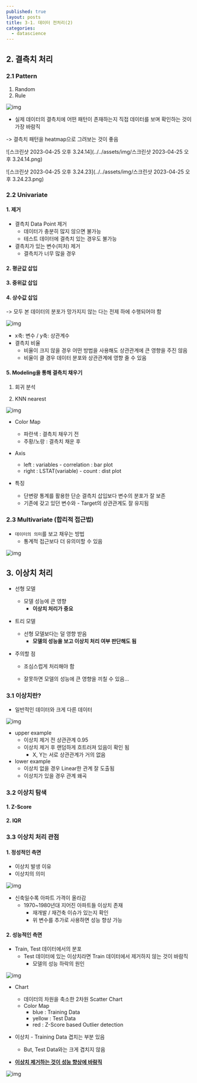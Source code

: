 ```yaml
---
published: true
layout: posts
title: 3-1. 데이터 전처리(2)
categories: 
  - datascience
---
```




## 2. 결측치 처리



### 2.1 Pattern



1. Random
2. Rule

![img](https://cphinf.pstatic.net/mooc/20220529_111/1653818130039URNuB_PNG/mceclip1.png)



- 실제 데이터의 결측치에 어떤 패턴이 존재하는지 직접 데이터를 보며 확인하는 것이 가장 바람직

	

-> 결측치 패턴을 heatmap으로 그려보는 것이 좋음

![스크린샷 2023-04-25 오후 3.24.14](../../assets/img/스크린샷 2023-04-25 오후 3.24.14.png)

![스크린샷 2023-04-25 오후 3.24.23](../../assets/img/스크린샷 2023-04-25 오후 3.24.23.png)



### 2.2 Univariate

#### 1. 제거

- 결측치 Data Point 제거
	- 데이터가 충분히 많지 않으면 불가능
	- 테스트 데이터에 결측치 있는 경우도 불가능
- 결측치가 있는 변수(피처) 제거
	- 결측치가 너무 많을 경우

#### 2. 평균값 삽입

#### 3. 중위값 삽입

#### 4. 상수값 삽입

-> 모두 본 데이터의 분포가 망가지지 않는 다는 전제 하에 수행되어야 함

![img](https://cphinf.pstatic.net/mooc/20220530_259/1653898817658NRceO_PNG/mceclip2.png)

- x축: 변수 / y축: 상관계수
- 결측치 비율
	- 비율이 크지 않을 경우 어떤 방법을 사용해도 상관관계에 큰 영향을 주진 않음
	- 비율이 클 경우 데이터 분포와 상관관계에 영향 줄 수 있음



#### 5. Modeling을 통해 결측치 채우기

1. 회귀 분석

2. KNN nearest

![img](https://cphinf.pstatic.net/mooc/20220530_30/1653899106136uBr7n_PNG/mceclip3.png)

- Color Map
	- 파란색 : 결측치 채우기 전
	- 주황/노랑 : 결측치 채운 후

- Axis
	- left : variables - correlation : bar plot
	- right : LSTAT(variable) - count : dist plot

- 특징
	- 단변량 통계를 활용한 단순 결측치 삽입보다 변수의 분포가 잘 보존
	- 기존에 갖고 있던 변수와 - Target의 상관관계도 잘 유지됨





### 2.3 Multivariate (합리적 접근법)

- `데이터의 의미`를 보고 채우는 방법
	- 통계적 접근보다 더 유의미할 수 있음

![img](https://cphinf.pstatic.net/mooc/20220530_165/1653899494642SMuWs_PNG/mceclip4.png)



## 3. 이상치 처리

- 선형 모델
	- 모델 성능에 큰 영향
		- **이상치 처리가 중요**
- 트리 모델
	- 선형 모델보다는 덜 영향 받음
		- **모델의 성능을 보고 이상치 처리 여부 판단해도 됨**



- 주의할 점

	- 조심스럽게 처리해야 함

	- 잘못하면 모델의 성능에 큰 영향을 끼칠 수 있음...



### 3.1 이상치란?

- 일반적인 데이터와 크게 다른 데이터

![img](https://cphinf.pstatic.net/mooc/20220530_149/1653899611891h261E_PNG/mceclip5.png)

- upper example
	- 이상치 제거 전 상관관계 0.95
	- 이상치 제거 후 랜덤하게 흐트러져 있음이 확인 됨
		- X, Y는 서로 상관관계가 거의 없음
- lower example
	- 이상치 없을 경우 Linear한 관계 잘 도출됨
	- 이상치가 있을 경우 관계 왜곡



### 3.2 이상치 탐색

#### 1. Z-Score

#### 2. IQR



### 3.3 이상치 처리 관점

#### 1. 정성적인 측면

- 이상치 발생 이유
- 이상치의 의미

![img](https://cphinf.pstatic.net/mooc/20220530_212/1653900274688Kl7bd_PNG/mceclip6.png)

- 신축일수록 아파트 가격이 올라감
	- 1970~1980년대 지어진 아파트들 이상치 존재
		- 재개발 / 재건축 이슈가 있는지 확인
		- 위 변수를 추가로 사용하면 성능 향상 가능



#### 2. 성능적인 측면

- Train, Test 데이터에서의 분포
	- Test 데이터에 있는 이상치라면 Train 데이터에서 제거하지 않는 것이 바람직
		- 모델의 성능 하락의 원인

![img](https://cphinf.pstatic.net/mooc/20220530_281/1653900945870qsqsx_PNG/mceclip0.png)

- Chart
	- 데이터의 차원을 축소한 2차원 Scatter Chart
	- Color Map
		- blue : Training Data
		- yellow : Test Data
		- red : Z-Score based Outlier detection
- 이상치 - Training Data 겹치는 부분 있음
	- But, Test Data와는 크게 겹치지 않음

- **<u>이상치 제거하는 것이 성능 향상에 바람직</u>**

![img](https://cphinf.pstatic.net/mooc/20220530_245/1653900954830fGGJn_PNG/mceclip1.png)
